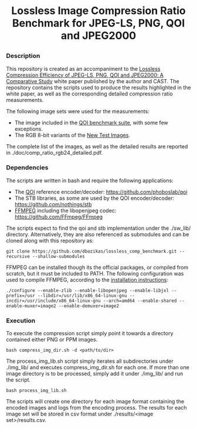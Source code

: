 # <p align="center"> Lossless Image Compression Ratio Benchmark for JPEG-LS, PNG, QOI and JPEG2000

### Description
This repository is created as an accompaniment to the [Lossless Compression Efficiency of JPEG-LS, PNG, QOI and JPEG2000: A Comparative Study](https://www.cast-inc.com/blog/lossless-compression-efficiency-jpeg-ls-png-qoi-and-jpeg2000-comparative-study) white paper published by the author and CAST. The repository contains the scripts used to produce the results highlighted in the white paper, as well as the corresponding detailed compression ratio measurements.

The following image sets were used for the measurements:
- The image included in the [QOI benchmark suite](https://qoiformat.org/benchmark/), with some few exceptions.
- The RGB 8-bit variants of the [New Test Images](https://imagecompression.info/test_images/).
  
The complete list of the images, as well as the detailed results are reported in ./doc/comp_ratio_rgb24_detailed.pdf.
  
### Dependencies
The scripts are written in bash and require the following applications:

- The [QOI](https://qoiformat.org/) reference encoder/decoder: https://github.com/phoboslab/qoi
- The STB libraries, as some are used by the QOI encoder/decoder: https://github.com/nothings/stb
- [FFMPEG](https://www.ffmpeg.org/) including the libopenjpeg codec: https://github.com/FFmpeg/FFmpeg

The scripts expect to find the qoi and stb implementation under the ./sw_lib/ directory.
Alternatively, they are also referenced as submodules and can be cloned along with this repository as:

`git clone https://github.com/dbozikas/lossless_comp_benchmark.git --recursive --shallow-submodules`
  
FFMPEG can be installed though its the official packages, or compiled from scratch, but it must be included to PATH.
The following configuration was used to compile FFMPEG, according to the [installation instructions](https://github.com/FFmpeg/FFmpeg/blob/master/INSTALL.md):

`./configure --enable-zlib --enable-libopenjpeg --enable-libjxl --prefix=/usr --libdir=/usr/lib/x86_64-linux-gnu --incdir=/usr/include/x86_64-linux-gnu --arch=amd64 --enable-shared --enable-muxer=image2 --enable-demuxer=image2`
  
### Execution
To execute the compression script simply point it towards a directory contained either PNG or PPM images.

`bash compress_img_dir.sh -d <path/to/dir>`

The process_img_lib.sh script simply iterates all subdirectories under ./img_lib/ and executes compress_img_dir.sh for each one.
If more than one image directory is to be processed, simply add it under ./img_lib/ and run the script.
  
`bash process_img_lib.sh`

The scripts will create one directory for each image format containing the encoded images and logs from the encoding process.
The results for each image set will be stored in csv format under ./results/\<image set\>/results.csv.
